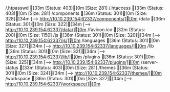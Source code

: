 /.htpasswd           [33m (Status: 403)[0m [Size: 281]
/.htaccess           [33m (Status: 403)[0m [Size: 281]
/components          [36m (Status: 301)[0m [Size: 328][34m [--> http://10.10.239.154:62337/components/][0m
/data                [36m (Status: 301)[0m [Size: 322][34m [--> http://10.10.239.154:62337/data/][0m
/favicon.ico         [32m (Status: 200)[0m [Size: 1150]
/js                  [36m (Status: 301)[0m [Size: 320][34m [--> http://10.10.239.154:62337/js/][0m
/languages           [36m (Status: 301)[0m [Size: 327][34m [--> http://10.10.239.154:62337/languages/][0m
/lib                 [36m (Status: 301)[0m [Size: 321][34m [--> http://10.10.239.154:62337/lib/][0m
/plugins             [36m (Status: 301)[0m [Size: 325][34m [--> http://10.10.239.154:62337/plugins/][0m
/server-status       [33m (Status: 403)[0m [Size: 281]
/themes              [36m (Status: 301)[0m [Size: 324][34m [--> http://10.10.239.154:62337/themes/][0m
/workspace           [36m (Status: 301)[0m [Size: 327][34m [--> http://10.10.239.154:62337/workspace/][0m
